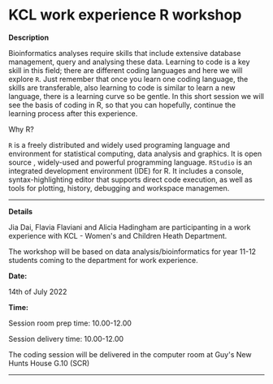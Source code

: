 # KCL work experience R workshop



**Description**

Bioinformatics analyses require skills that include extensive database management, query and analysing these data. Learning to code is a key skill in this field; there are different coding languages and here we will explore `R`. 
Just remember that once you learn one coding language, the skills are transferable, also learning to code is similar to learn a new language, there is a learning curve so be gentle. In this short session we will see the basis of coding in R, so that you can hopefully, continue the learning process after this experience. 

Why R? 

`R` is a freely distributed and widely used programing language and environment for statistical computing, data analysis and graphics. It is open source , widely-used and powerful programming language.
`RStudio` is an integrated development environment (IDE) for R. It includes a console, syntax-highlighting editor that supports direct code execution, as well as tools for plotting, history, debugging and workspace managemen. 





--------------------------------------------------------

**Details**

Jia Dai, Flavia Flaviani and Alicia Hadingham are participanting in a work experience with KCL - Women's and Children Heath Department. 

The workshop will be based on data analysis/bioinformatics for year 11-12 students coming to the department for work experience.

**Date:**

14th of July 2022 

**Time:**

Session room prep time: 10.00-12.00

Session delivery time: 10.00-12.00



The coding session will be delivered  in the computer room at Guy's New Hunts House G.10 (SCR) 

----------------------------------------


